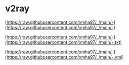 # v2ray

[https://raw.githubusercontent.com/xmha97/_/main/-](https://raw.githubusercontent.com/xmha97/_/main/-)

[https://raw.githubusercontent.com/xmha97/_/main/-](https://raw.githubusercontent.com/xmha97/_/main/-.txt)

[https://raw.githubusercontent.com/xmha97/_/main/-](https://raw.githubusercontent.com/xmha97/_/main/-.yml)
